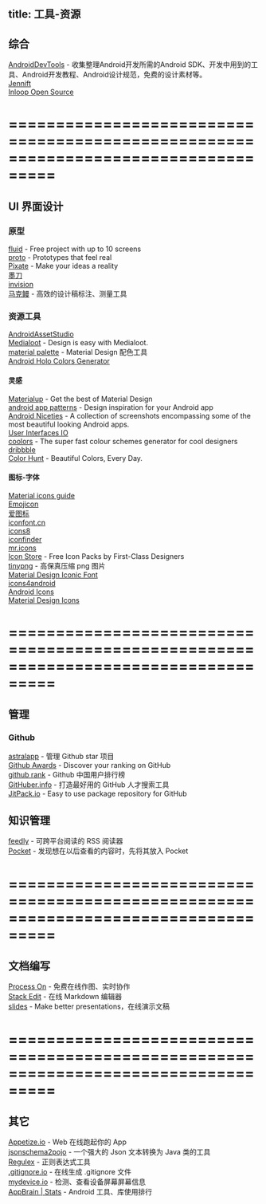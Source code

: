 title: 工具-资源
---

## 综合   

[AndroidDevTools](http://www.androiddevtools.cn/) - 收集整理Android开发所需的Android SDK、开发中用到的工具、Android开发教程、Android设计规范，免费的设计素材等。        
[Jennift](http://jennift.com/)       
[Inloop Open Source](http://inloop.github.io/)   


===================================================================================
===================================================================================

## UI 界面设计

### 原型

[fluid](https://www.fluidui.com/) - Free project with up to 10 screens    
[proto](https://proto.io/) - Prototypes that feel real     
[Pixate](http://www.pixate.com/) - Make your ideas a reality    
[墨刀](https://modao.cc/)   
[invision](http://www.invisionapp.com/)   
[马克鳗](http://www.getmarkman.com/) - 高效的设计稿标注、测量工具    



###  资源工具   

[AndroidAssetStudio](http://romannurik.github.io/AndroidAssetStudio/)    
[Medialoot](http://medialoot.com/) - Design is easy with Medialoot.   
[material palette](http://www.materialpalette.com/) - Material Design 配色工具    
[Android Holo Colors Generator](http://android-holo-colors.com/)  


#### 灵感 

[Materialup](http://www.materialup.com/) - Get the best of Material Design   
[android app patterns](http://www.android-app-patterns.com/) - Design inspiration for your Android app   
[Android Niceties](http://androidniceties.tumblr.com/) - A collection of screenshots encompassing some of the most beautiful looking Android apps.    
[User Interfaces IO](http://userinterfaces.io/)   
[coolors](http://coolors.co/) - The super  fast colour schemes generator for cool designers   
[dribbble](https://dribbble.com/)    
[Color Hunt](http://colorhunt.co/) - Beautiful Colors, Every Day.     


#### 图标-字体 
  
[Material icons guide](http://google.github.io/material-design-icons/)   
[Emojicon](http://rockerhieu.github.io/emojicon/)   
[爱图标](http://www.iconpng.com/)   
[iconfont.cn](http://www.iconfont.cn/)   
[icons8](https://icons8.com/)   
[iconfinder](https://www.iconfinder.com/)   
[mr.icons](http://mricons.com/)   
[Icon Store](http://iconstore.co/) - Free Icon Packs by First-Class Designers   
[tinypng](https://tinypng.com/) - 高保真压缩 png 图片   
[Material Design Iconic Font](http://zavoloklom.github.io/material-design-iconic-font/index.html)    
[icons4android](http://www.icons4android.com/)    
[Android Icons](http://www.androidicons.com/)   
[Material Design Icons](https://materialdesignicons.com/)  


===================================================================================
===================================================================================


## 管理

### Github   

[astralapp](https://app.astralapp.com/dashboard) - 管理 Github star 项目   
[Github Awards](http://github-awards.com/) - Discover your ranking on GitHub    
[github rank](http://githubrank.com/) - Github 中国用户排行榜   
[GitHuber.info](http://githuber.info/) - 打造最好用的 GitHub 人才搜索工具    
[JitPack.io](https://jitpack.io/) - Easy to use package repository for GitHub    


## 知识管理

[feedly](https://feedly.com/) - 可跨平台阅读的 RSS 阅读器   
[Pocket](https://getpocket.com/) - 发现想在以后查看的内容时，先将其放入 Pocket  


===================================================================================
===================================================================================

## 文档编写   

[Process On](https://www.processon.com/) - 免费在线作图、实时协作    
[Stack Edit](https://stackedit.io/editor) - 在线 Markdown 编辑器   
[slides](https://slides.com/) - Make better presentations，在线演示文稿     


===================================================================================
===================================================================================

## 其它   

[Appetize.io](https://appetize.io/demo) - Web 在线跑起你的 App   
[jsonschema2pojo](http://www.jsonschema2pojo.org/) - 一个强大的 Json 文本转换为 Java 类的工具    
[Regulex](https://jex.im/regulex/) - 正则表达式工具          
[.gitignore.io](https://www.gitignore.io/) - 在线生成 .gitignore 文件    
[mydevice.io](http://mydevice.io/) - 检测、查看设备屏幕屏幕信息    
[AppBrain | Stats](http://www.appbrain.com/stats/libraries/dev) - Android 工具、库使用排行


